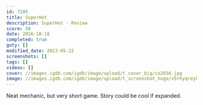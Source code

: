 ```yaml
---
id: 7205
title: SuperHot
description: SuperHot - Review
score: 50
date: 2016-10-18
completed: true
goty: []
modified_date: 2023-05-22
screenshots: []
tags: []
videos: []
cover: //images.igdb.com/igdb/image/upload/t_cover_big/co2656.jpg
image: //images.igdb.com/igdb/image/upload/t_screenshot_huge/x5rhyqreyktajtvzg91t.jpg
---
```

Neat mechanic, but very short game. Story could be cool if expanded.